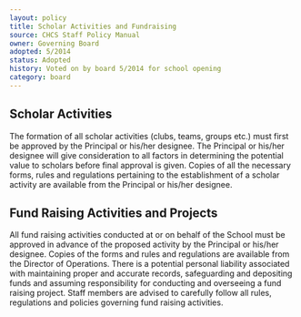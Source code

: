 ```yaml
---
layout: policy
title: Scholar Activities and Fundraising
source: CHCS Staff Policy Manual
owner: Governing Board
adopted: 5/2014
status: Adopted
history: Voted on by board 5/2014 for school opening
category: board
---
```

## Scholar Activities
The formation of all scholar activities (clubs, teams, groups etc.) must first be approved by the Principal or his/her designee.  The Principal or his/her designee will give consideration to all factors in determining the potential value to scholars before final approval is given.  Copies of all the necessary forms, rules and regulations pertaining to the establishment of a scholar activity are available from the Principal or his/her designee.

## Fund Raising Activities and Projects

All fund raising activities conducted at or on behalf of the School must be approved in advance of the proposed activity by the Principal or his/her designee.  Copies of the forms and rules and regulations are available from the Director of Operations.  There is a potential personal liability associated with maintaining proper and accurate records, safeguarding and depositing funds and assuming responsibility for conducting and overseeing a fund raising project.  Staff members are advised to carefully follow all rules, regulations and policies governing fund raising activities.
